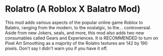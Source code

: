 # Rolatro (A Roblox X Balatro Mod)
This mod adds various aspects of the popular online game Roblox to Balatro, ranging from the modern, to the nostalgic, to the... controversial. Aside from new Jokers, seals, and more, this mod also adds two new consumables called Gears and Experiences.
It is RECOMMENDED to turn on Pixel Art Smoothing as a majority of the Rolatro textures are 142 by 190 pixels. Don't say I didn't warn you if you have it off.
